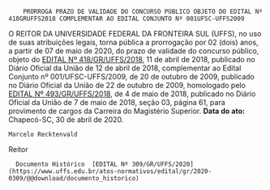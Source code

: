         PRORROGA PRAZO DE VALIDADE DO CONCURSO PÚBLICO OBJETO DO EDITAL Nº 418GRUFFS2018 COMPLEMENTAR AO EDITAL CONJUNTO Nº 001UFSC-UFFS2009  

 O REITOR DA UNIVERSIDADE FEDERAL DA FRONTEIRA SUL (UFFS), no uso de suas atribuições legais, torna pública a prorrogação por 02 (dois) anos, a partir de 07 de maio de 2020, do prazo de validade do concurso público, objeto do [EDITAL Nº 418/GR/UFFS/2018](https://www.uffs.edu.br/atos-normativos/edital/gr/2018-0418), 11 de abril de 2018, publicado no Diário Oficial da União de 12 de abril de 2018, complementar ao Edital Conjunto nº 001/UFSC-UFFS/2009, de 20 de outubro de 2009, publicado no Diário Oficial da União de 22 de outubro de 2009, homologado pelo [EDITAL Nº 493/GR/UFFS/2018](https://www.uffs.edu.br/atos-normativos/edital/gr/2018-0493), de 4 de maio de 2018, publicado no Diário Oficial da União de 7 de maio de 2018, seção 03, página 61, para provimento de cargos da Carreira do Magistério Superior.        **Data do ato:** Chapecó-SC, 30 de abril de 2020.   
 

    Marcelo Recktenvald   
 Reitor 

      Documento Histórico  [EDITAL Nº 309/GR/UFFS/2020](https://www.uffs.edu.br/atos-normativos/edital/gr/2020-0309/@@download/documento_historico)     
      